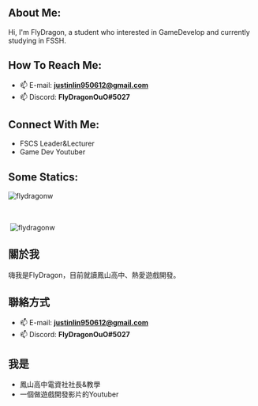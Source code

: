 ## About Me:
Hi, I'm FlyDragon, a student who interested in GameDevelop and currently studying in FSSH.<br>
## How To Reach Me:
- 📫 E-mail: **justinlin950612@gmail.com**
- 📫 Discord: **FlyDragonOuO#5027** 

## Connect With Me:
- FSCS Leader&Lecturer
- Game Dev Youtuber

## Some Statics:
<p><img align="left" src="https://github-readme-stats.vercel.app/api/top-langs?username=flydragonw&show_icons=true&locale=en&layout=compact&bg_color=90,81ecec,FCFFFD" alt="flydragonw" /></p>
<p></p>
<br/>
<p/>
<br/>
<p>&nbsp;<img align="center" src="https://github-readme-stats.vercel.app/api?username=flydragonw&show_icons=true&locale=en&bg_color=90,81ecec,FCFFFD" alt="flydragonw" /></p>
<p></p>

## 關於我
嗨我是FlyDragon，目前就讀鳳山高中、熱愛遊戲開發。<br>

## 聯絡方式
- 📫 E-mail: **justinlin950612@gmail.com**
- 📫 Discord: **FlyDragonOuO#5027** 
## 我是
- 鳳山高中電資社社長&教學
- 一個做遊戲開發影片的Youtuber
